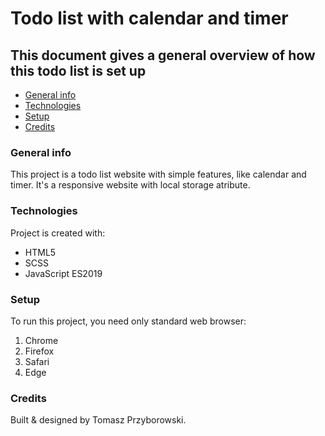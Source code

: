 # Todo list with calendar and timer
## This document gives a general overview of how this todo list is set up

* [General info](#general-info)
* [Technologies](#technologies)
* [Setup](#setup)
* [Credits](#credits)

### General info
This project is a todo list website with simple features, like calendar and timer. It's a responsive website with local storage atribute.

### Technologies
Project is created with:
* HTML5
* SCSS
* JavaScript ES2019
	
### Setup
To run this project, you need only standard web browser:
1. Chrome
2. Firefox
3. Safari
4. Edge

### Credits
Built & designed by Tomasz Przyborowski.
